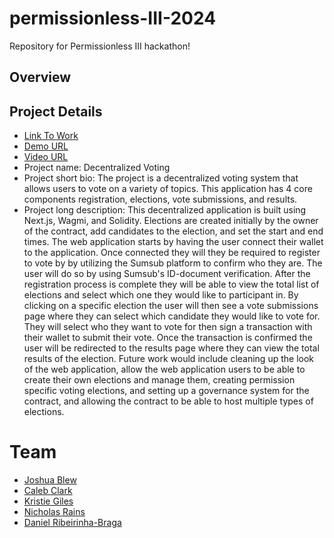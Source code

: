 # permissionless-III-2024

Repository for Permissionless III hackathon!


## Overview

## Project Details

- [Link To Work](https://github.com/Permissionless-III/permissionless-III-2024)
- [Demo URL]()
- [Video URL]()
- Project name: Decentralized Voting
- Project short bio: The project is a decentralized voting system that allows users to vote on a variety of topics. This application has 4 core components registration, elections, vote submissions, and results. 
- Project long description: This decentralized application is built using Next.js, Wagmi, and Solidity. Elections are created initially by the owner of the contract, add candidates to the election, and set the start and end times. The web application starts by having the user connect their wallet to the application. Once connected they will they be required to register to vote by by utilizing the Sumsub platform to confirm who they are. The user will do so by using Sumsub's ID-document verification. After the registration process is complete they will be able to view the total list of elections and select which one they would like to participant in. By clicking on a specific election the user will then see a vote submissions page where they can select which candidate they would like to vote for. They will select who they want to vote for then sign a transaction with their wallet to submit their vote. Once the transaction is confirmed the user will be redirected to the results page where they can view the total results of the election. Future work would include cleaning up the look of the web application, allow the web application users to be able to create their own elections and manage them, creating permission specific voting elections, and setting up a governance system for the contract, and allowing the contract to be able to host multiple types of elections.

# Team

- [Joshua Blew](https://github.com/jblewnormal)
- [Caleb Clark](mailto:calebjclark@gmail.com)
- [Kristie Giles](https://github.com/kristiegiles)
- [Nicholas Rains](mailto:TheNickRains@gmail.com)
- [Daniel Ribeirinha-Braga](https://github.com/DBragz)
